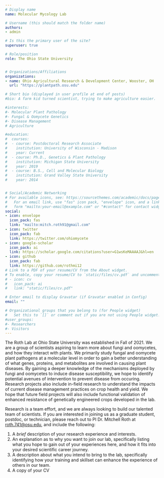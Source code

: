 ```yaml
---
# Display name
name: Molecular Mycology Lab

# Username (this should match the folder name)
authors:
- admin

# Is this the primary user of the site?
superuser: true

# Role/position
role: The Ohio State University


# Organizations/Affiliations
organizations:
- name: Ohio Agricultural Research & Development Center, Wooster, OH
  url: "https://plantpath.osu.edu"

# Short bio (displayed in user profile at end of posts)
#bio: A farm kid turned scientist, trying to make agriculture easier.

#interests:
#- Molecular Plant Pathology
#- Fungal & Oomycete Genetics
#- Disease Management
# Agriculture

#education:
#  courses:
#  - course: Postdoctoral Research Associate
#    institution: University of Wisconsin - Madison
#    year: Current
#  - course: Ph.D., Genetics & Plant Pathology
#    institution: Michigan State University
#    year: 2019
#  - course: B.S., Cell and Molecular Biology
#    institution: Grand Valley State University
#    year: 2014


# Social/Academic Networking
# For available icons, see: https://sourcethemes.com/academic/docs/page-builder/#icons
#   For an email link, use "fas" icon pack, "envelope" icon, and a link in the
#   form "mailto:your-email@example.com" or "#contact" for contact widget.
social:
- icon: envelope
  icon_pack: fas
  link: "mailto:mitch.roth91@gmail.com"
- icon: twitter
  icon_pack: fab
  link: https://twitter.com/ohiomycete
- icon: google-scholar
  icon_pack: ai
  link: https://scholar.google.com/citations?user=G1wsKeMAAAAJ&hl=en
- icon: github
  icon_pack: fab
  link: https://github.com/rothmi12
# Link to a PDF of your resume/CV from the About widget.
# To enable, copy your resume/CV to `static/files/cv.pdf` and uncomment the lines below.
# - icon: cv
#   icon_pack: ai
#   link: "static/files/cv.pdf"

# Enter email to display Gravatar (if Gravatar enabled in Config)
email: ""

# Organizational groups that you belong to (for People widget)
#   Set this to `[]` or comment out if you are not using People widget.
#user_groups:
#- Researchers
#- Visitors
---
```


The Roth Lab at Ohio State University was established in Fall of 2021. We are a group of scientists aspiring to learn more about fungi and oomycetes, and how they interact with plants. We primarily study fungal and oomycete plant pathogens at a molecular level in order to gain a better understanding of what genes, proteins, and metabolites are involved in causing plant diseases. By gaining a deeper knowledge of the mechanisms deployed by fungi and oomycetes to induce disease susceptibility, we hope to identify potential avenues of intervention to prevent disease from occuring.   Research projects also include in-field research to understand the impacts of current disease management practices on crop health and yield. We hope that future field projects will also include functional validation of enhanced resistance of genetically engineered crops developed in the lab. 

Research is a team effort, and we are always looking to build our talented team of scientists. If you are interested in joining us as a graduate student, postdoc, or technician, please reach out to PI Dr. Mitchell Roth at roth.741@osu.edu, and include the following:
1) A *brief* description of your research experience and interests. 
2) An explanation as to why you want to join our lab, specifically listing what you hope to gain out of your experiences here, and how it fits into your desired scientific career journey.
3) A description about what you intend to bring to the lab, specifically identifying how your training and skillset can enhance the experience of others in our team. 
4) A copy of your CV
